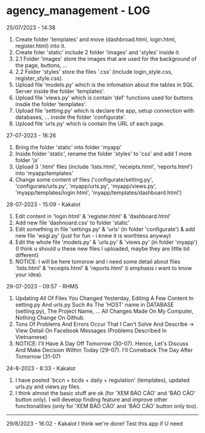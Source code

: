 # agency_management - LOG
25/07/2023 - 14:38
1. Create folder 'templates' and move (dashbroad.html, login.html, register.html) into it.
2. Create foler 'static' include 2 folder 'images' and 'styles' inside it.
3. 2.1 Folder 'images' store the images that are used for the background of the page, buttons, ...
4. 2.2 Folder 'styles' store the files '.css' (include login_style.css, register_style.css).
5. Upload file 'models.py' which is the infomation about the tables in SQL Server inside the folder 'templates'.
6. Upload file 'views.py' which is contain 'def' functions used for buttons insdie the folder 'templates'.
7. Upload file 'setting.py' which is declare the app, setup connection with databases, ... inside the folder 'configurate'.
8. Upload file 'urls.py' which is contain the URL of each page.

27-07-2023 - 16:26
1. Bring the folder 'static' into folder 'myapp'
2. Inside folder 'static', rename the folder 'styles' to 'css' and add 1 more folder 'js'
3. Upload 3 '.html' files (include 'lists.html', 'receipts.html', 'reports.html') into 'myapp/templates'
4. Change some content of files ('configurate/setting.py', 'configurate/urls.py', 'myapp/urls.py', 'myapp/views.py', 'myapp/templates/login.html', 'myapp/templates/dashboard.html')

28-07-2023 - 15:09 - Kakalot
1. Edit content in 'login.html' & 'register.html' & 'dashboard.html'
2. Add new file 'dashnoard.css' to folder 'static'
4. Edit something in file 'settings.py' & 'urls' (in folder 'configurate') & add new file 'wsgi.py' (just for fun - i knew it is worthless anyway)
5. Edit the whole file 'models.py' & 'urls.py' & 'views.py' (in folder 'myapp') (I think u should u these new files I uploaded, maybe they are little bit different)
6. NOTICE: I will be here tomorow and i need some detail about files 'lists.html' & 'receipts.html' & 'reports.html' (i emphasis i want to know your idea).

29-07-2023 - 09:57 - RHMS
1. Updating All Of Files You Changed Yesterday, Editing A Few Content In setting.py And urls.py Such As The 'HOST' name in DATABASE (setting.py), The Project Name, ... All Changes Made On My Computer, Nothing Change On Github.
2. Tons Of Problems And Errors Occur That I Can't Solve And Describe -> View Detail On Facebook Messages (Problems Described In Vietnamese)
3. NOTICE: I'll Have A Day Off Tomorrow (30-07). Hence, Let's Discuss And Make Decision Within Today (29-07). I'll Comeback The Day After Tomorrow (31-07)

24-8-2023 - 8:33 - Kakalot
1. I have posted 'bccn + bcds + daily + regulation' (templates), updated urls.py and views.py files.
2. I think almost the basic stuff are ok (for 'XEM BÁO CÁO' and 'BÁO CÁO' button only). I will develop finding feature and improve other functionalities (only for 'XEM BÁO CÁO' and 'BÁO CÁO' button only too).

_____________________________
29/8/2023 - 16:02 - Kakalot
I think we're done!
Test this app if U need

